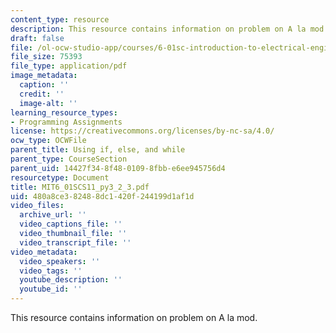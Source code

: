 ```yaml
---
content_type: resource
description: This resource contains information on problem on A la mod.
draft: false
file: /ol-ocw-studio-app/courses/6-01sc-introduction-to-electrical-engineering-and-computer-science-i-spring-2011/480a8ce382488dc1420f244199d1af1d_MIT6_01SCS11_py3_2_3.pdf
file_size: 75393
file_type: application/pdf
image_metadata:
  caption: ''
  credit: ''
  image-alt: ''
learning_resource_types:
- Programming Assignments
license: https://creativecommons.org/licenses/by-nc-sa/4.0/
ocw_type: OCWFile
parent_title: Using if, else, and while
parent_type: CourseSection
parent_uid: 14427f34-8f48-0109-8fbb-e6ee945756d4
resourcetype: Document
title: MIT6_01SCS11_py3_2_3.pdf
uid: 480a8ce3-8248-8dc1-420f-244199d1af1d
video_files:
  archive_url: ''
  video_captions_file: ''
  video_thumbnail_file: ''
  video_transcript_file: ''
video_metadata:
  video_speakers: ''
  video_tags: ''
  youtube_description: ''
  youtube_id: ''
---
```

This resource contains information on problem on A la mod.